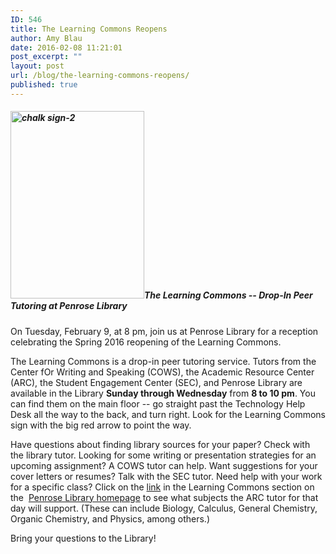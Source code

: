 ```yaml
---
ID: 546
title: The Learning Commons Reopens
author: Amy Blau
date: 2016-02-08 11:21:01
post_excerpt: ""
layout: post
url: /blog/the-learning-commons-reopens/
published: true
---
```

<h5><a href="https://library.whitman.edu/blog/wp-content/uploads/sites/4/2016/02/chalk-sign-2.jpg" rel="attachment wp-att-547"><img class="alignnone wp-image-547 size-medium" src="https://library.whitman.edu/blog/wp-content/uploads/sites/4/2016/02/chalk-sign-2-214x300.jpg" alt="chalk sign-2" width="214" height="300" /></a>The Learning Commons -- Drop-In Peer Tutoring at Penrose Library</h5>
On Tuesday, February 9, at 8 pm, join us at Penrose Library for a reception celebrating the Spring 2016 reopening of the Learning Commons.

The Learning Commons is a drop-in peer tutoring service. Tutors from the Center fOr Writing and Speaking (COWS), the Academic Resource Center (ARC), the Student Engagement Center (SEC), and Penrose Library are available in the Library <b>Sunday through Wednesday</b> from <b>8 to 10 pm</b>. You can find them on the main floor -- go straight past the Technology Help Desk all the way to the back, and turn right. Look for the Learning Commons sign with the big red arrow to point the way.

Have questions about finding library sources for your paper? Check with the library tutor. Looking for some writing or presentation strategies for an upcoming assignment? A COWS tutor can help. Want suggestions for your cover letters or resumes? Talk with the SEC tutor. Need help with your work for a specific class? Click on the <a href="https://www.whitman.edu/academics/academic-resource-center/tutor-program/learning-commons">link</a> in the Learning Commons section on the  <a href="https://library.whitman.edu/">Penrose Library homepage</a> to see what subjects the ARC tutor for that day will support. (These can include Biology, Calculus, General Chemistry, Organic Chemistry, and Physics, among others.)

Bring your questions to the Library!

&nbsp;